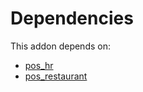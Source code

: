 # Dependencies

This addon depends on:

- [pos_hr](https://github.com/bringout/oca-ocb-pos/tree/e104ae7ae3043eb0da981a87a1b7c4a2e7188ac2/odoo-bringout-oca-ocb-pos_hr)
- [pos_restaurant](https://github.com/bringout/oca-ocb-pos/tree/e104ae7ae3043eb0da981a87a1b7c4a2e7188ac2/odoo-bringout-oca-ocb-pos_restaurant)
